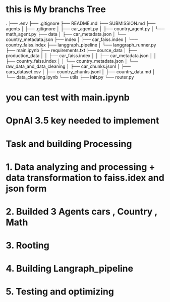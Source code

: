 # this is My branchs Tree 
.
├── .env
├── .gitignore
├── README.md
├── SUBMISSION.md
├── agents
│   ├── .gitignore
│   ├── car_agent.py
│   ├── country_agent.py
│   └── math_agent.py
├── data
│   ├── car_metadata.json
│   └── country_metadata.json
├── index
│   ├── car_faiss.index
│   └── country_faiss.index
├── langgraph_pipeline
│   └── langgraph_runner.py
├── main.ipynb
├── requirements.txt
├── source_data
│   ├── production_data
│   │   ├── car_faiss.index
│   │   ├── car_metadata.json
│   │   ├── country_faiss.index
│   │   └── country_metadata.json
│   └── raw_data_and_data_cleaning
│       ├── car_chunks.jsonl
│       ├── cars_dataset.csv
│       ├── country_chunks.jsonl
│       ├── country_data.md
│       └── data_cleaning.ipynb
└── utils
    ├── __init__.py
    └── router.py

# you can test with main.ipynb

# OpnAI 3.5 key needed to implement 

# Task and building Processing
# 1. Data analyzing and processing + data transformation to faiss.idex and json form 
# 2. Builded 3 Agents cars , Country , Math
# 3. Rooting
# 4. Building Langraph_pipeline
# 5. Testing and optimizing

